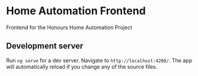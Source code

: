 # Home Automation Frontend

Frontend for the Honours Home Automation Project

## Development server

Run `ng serve` for a dev server. Navigate to `http://localhost:4200/`. The app will automatically reload if you change any of the source files.
